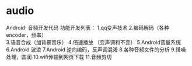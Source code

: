 # audio
Android· 音频开发代码
功能开发列表：
1.qq变声技术
2.编码解码（各种encoder，频率）   
3.语音合成（加背景音乐）
4.倍速播放 （变声调和不变）
5.Android音量系统
6.Android 波浪
7.Android 逆向编码，反声调混淆
8.各种音频文件的分析
9.降噪处理，圆润
10.wifi传输到网页下载
11.音频剪切


